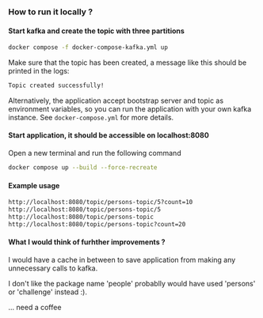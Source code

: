 ### How to run it locally ?

#### Start kafka and create the topic with three partitions 
```bash
docker compose -f docker-compose-kafka.yml up 
```
Make sure that the topic has been created, a message like this should be printed in the logs:
```bash
Topic created successfully!
```

Alternatively, the application accept bootstrap server and topic as environment variables, so you can run the application with your own kafka instance.
See `docker-compose.yml` for more details.


#### Start application, it should be accessible on localhost:8080

Open a new terminal and run the following command

```bash
docker compose up --build --force-recreate
```


#### Example usage
```bash
http://localhost:8080/topic/persons-topic/5?count=10
http://localhost:8080/topic/persons-topic/5
http://localhost:8080/topic/persons-topic
http://localhost:8080/topic/persons-topic?count=20
```

#### What I would think of furhther improvements ?

I would have a cache in between to save application from making any unnecessary calls to kafka.

I don't like the package name 'people' probablly would have used 'persons' or 'challenge' instead :).

... need a coffee
